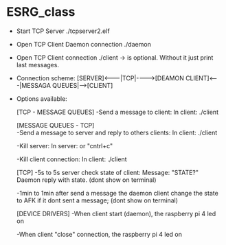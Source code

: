 # ESRG_class

 * Start TCP Server
./tcpserver2.elf <port> 

 * Open TCP Client Daemon connection
./daemon <Ip con><port>
 
 * Open TCP Client connection
./client <message>
-> <message> is optional. Without it just print last messages.

 * Connection scheme:
 [SERVER]<---|TCP|---->[DEAMON CLIENT]<---|MESSAGA QUEUES|-->[CLIENT]
 
 * Options available:

    [TCP - MESSAGE QUEUES]
    -Send a message to client:
        In client: ./client <print message>

    [MESSAGE QUEUES - TCP]    
    -Send a message to server and reply to others clients:
        In client: ./client <print message>

    -Kill server:
        In server: <close> or "cntrl+c"

    -Kill client connection:
        In client: ./client <close>

    [TCP]
    -5s to 5s server check state of client:
        Message: "STATE?"
        Daemon reply with state.
        (dont show on terminal)

    -1min to 1min after send a message the daemon client change the state to AFK if it dont sent a message;
        (dont show on terminal)

    [DEVICE DRIVERS]
    -When client start (daemon), the raspberry pi 4 led on

    -When client "close" connection, the raspberry pi 4 led on

